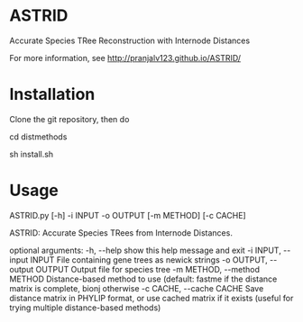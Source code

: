 # ASTRID
Accurate Species TRee Reconstruction with Internode Distances

For more information, see http://pranjalv123.github.io/ASTRID/

# Installation

Clone the git repository, then do

  cd distmethods

  sh install.sh

# Usage

  ASTRID.py [-h] -i INPUT -o OUTPUT [-m METHOD] [-c CACHE]

ASTRID: Accurate Species TRees from Internode Distances.

optional arguments:
  -h, --help            show this help message and exit
  -i INPUT, --input INPUT
                        File containing gene trees as newick strings
  -o OUTPUT, --output OUTPUT
                        Output file for species tree
  -m METHOD, --method METHOD
                        Distance-based method to use (default: fastme if the
                        distance matrix is complete, bionj otherwise
  -c CACHE, --cache CACHE
                        Save distance matrix in PHYLIP format, or use cached
                        matrix if it exists (useful for trying multiple
                        distance-based methods)
